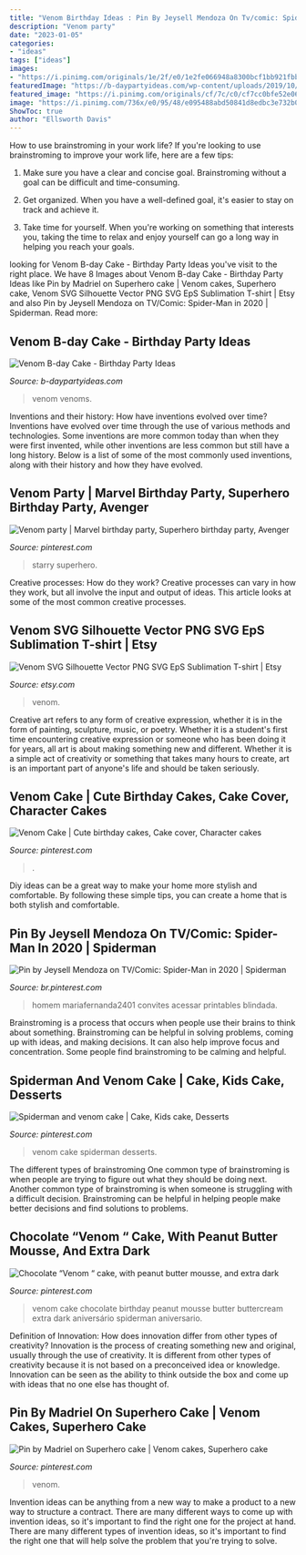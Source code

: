 ```yaml
---
title: "Venom Birthday Ideas : Pin By Jeysell Mendoza On Tv/comic: Spider-man In 2020"
description: "Venom party"
date: "2023-01-05"
categories:
- "ideas"
tags: ["ideas"]
images:
- "https://i.pinimg.com/originals/1e/2f/e0/1e2fe066948a8300bcf1bb921fbb92f6.jpg"
featuredImage: "https://b-daypartyideas.com/wp-content/uploads/2019/10/venoms_eyes.png"
featured_image: "https://i.pinimg.com/originals/cf/7c/c0/cf7cc0bfe52e06484bd5b093b270e300.jpg"
image: "https://i.pinimg.com/736x/e0/95/48/e095488abd50841d8edbc3e732b0a65e.jpg"
ShowToc: true
author: "Ellsworth Davis"
---
```



How to use brainstroming in your work life?
If you're looking to use brainstroming to improve your work life, here are a few tips:
1. Make sure you have a clear and concise goal. Brainstroming without a goal can be difficult and time-consuming.

2. Get organized. When you have a well-defined goal, it's easier to stay on track and achieve it.

3. Take time for yourself. When you're working on something that interests you, taking the time to relax and enjoy yourself can go a long way in helping you reach your goals.

	

		
looking for Venom B-day Cake - Birthday Party Ideas you've visit to the right place. We have 8 Images about Venom B-day Cake - Birthday Party Ideas like Pin by Madriel on Superhero cake | Venom cakes, Superhero cake, Venom SVG Silhouette Vector PNG SVG EpS Sublimation T-shirt | Etsy and also Pin by Jeysell Mendoza on TV/Comic: Spider-Man in 2020 | Spiderman. Read more:
		
    
## Venom B-day Cake - Birthday Party Ideas

<img loading=lazy src="https://b-daypartyideas.com/wp-content/uploads/2019/10/venoms_eyes.png" onerror="this.onerror=null;this.src='https://tse1.mm.bing.net/th?id=OIP.Ni5vcSeHSccNCaisHkyf9gHaHa&amp;pid=15.1';" alt="Venom B-day Cake - Birthday Party Ideas">

_Source: b-daypartyideas.com_

>venom venoms. 

	

Inventions and their history: How have inventions evolved over time?
Inventions have evolved over time through the use of various methods and technologies. Some inventions are more common today than when they were first invented, while other inventions are less common but still have a long history. Below is a list of some of the most commonly used inventions, along with their history and how they have evolved.

    
## Venom Party | Marvel Birthday Party, Superhero Birthday Party, Avenger

<img loading=lazy src="https://i.pinimg.com/originals/e8/5a/81/e85a81a2651c621be02d7723014f3043.jpg" onerror="this.onerror=null;this.src='https://tse4.mm.bing.net/th?id=OIP.6-7D_dZptKrHoylEz0_s7gHaJ4&amp;pid=15.1';" alt="Venom party | Marvel birthday party, Superhero birthday party, Avenger">

_Source: pinterest.com_

>starry superhero. 

	

Creative processes: How do they work?
Creative processes can vary in how they work, but all involve the input and output of ideas. This article looks at some of the most common creative processes.

    
## Venom SVG Silhouette Vector PNG SVG EpS Sublimation T-shirt | Etsy

<img loading=lazy src="https://i.etsystatic.com/26735455/r/il/5c334a/2923804032/il_fullxfull.2923804032_7lqj.jpg" onerror="this.onerror=null;this.src='https://tse4.mm.bing.net/th?id=OIP.q6greZxQikhd-Rrc8XJM9gHaFP&amp;pid=15.1';" alt="Venom SVG Silhouette Vector PNG SVG EpS Sublimation T-shirt | Etsy">

_Source: etsy.com_

>venom. 

	

Creative art refers to any form of creative expression, whether it is in the form of painting, sculpture, music, or poetry. Whether it is a student's first time encountering creative expression or someone who has been doing it for years, all art is about making something new and different. Whether it is a simple act of creativity or something that takes many hours to create, art is an important part of anyone's life and should be taken seriously.

    
## Venom Cake | Cute Birthday Cakes, Cake Cover, Character Cakes

<img loading=lazy src="https://i.pinimg.com/736x/e0/95/48/e095488abd50841d8edbc3e732b0a65e.jpg" onerror="this.onerror=null;this.src='https://tse1.mm.bing.net/th?id=OIP.dxaI773T-DYa36O_Hq5MLAHaLH&amp;pid=15.1';" alt="Venom Cake | Cute birthday cakes, Cake cover, Character cakes">

_Source: pinterest.com_

>. 

	

Diy ideas can be a great way to make your home more stylish and comfortable. By following these simple tips, you can create a home that is both stylish and comfortable.

    
## Pin By Jeysell Mendoza On TV/Comic: Spider-Man In 2020 | Spiderman

<img loading=lazy src="https://i.pinimg.com/736x/7f/0d/26/7f0d26ac3c60d6a11d854cf55e208e28.jpg" onerror="this.onerror=null;this.src='https://tse1.mm.bing.net/th?id=OIP.jsYc5cTbXYfNoKUs0VSJowAAAA&amp;pid=15.1';" alt="Pin by Jeysell Mendoza on TV/Comic: Spider-Man in 2020 | Spiderman">

_Source: br.pinterest.com_

>homem mariafernanda2401 convites acessar printables blindada. 

	

Brainstroming is a process that occurs when people use their brains to think about something. Brainstroming can be helpful in solving problems, coming up with ideas, and making decisions. It can also help improve focus and concentration. Some people find brainstroming to be calming and helpful.

    
## Spiderman And Venom Cake | Cake, Kids Cake, Desserts

<img loading=lazy src="https://i.pinimg.com/originals/2c/a0/5f/2ca05feea85dd1bd2d57f7f5904a6d11.jpg" onerror="this.onerror=null;this.src='https://tse1.mm.bing.net/th?id=OIP.eDlSpz_is77l_lLxFo3QEwAAAA&amp;pid=15.1';" alt="Spiderman and venom cake | Cake, Kids cake, Desserts">

_Source: pinterest.com_

>venom cake spiderman desserts. 

	

The different types of brainstroming
One common type of brainstroming is when people are trying to figure out what they should be doing next. Another common type of brainstroming is when someone is struggling with a difficult decision. Brainstroming can be helpful in helping people make better decisions and find solutions to problems.

    
## Chocolate “Venom “ Cake, With Peanut Butter Mousse, And Extra Dark

<img loading=lazy src="https://i.pinimg.com/originals/cf/7c/c0/cf7cc0bfe52e06484bd5b093b270e300.jpg" onerror="this.onerror=null;this.src='https://tse2.mm.bing.net/th?id=OIP.EQ9OnCfNNCE0B0EtFtcHwAHaJ4&amp;pid=15.1';" alt="Chocolate “Venom “ cake, with peanut butter mousse, and extra dark">

_Source: pinterest.com_

>venom cake chocolate birthday peanut mousse butter buttercream extra dark aniversário spiderman aniversario. 

	

Definition of Innovation: How does innovation differ from other types of creativity?
Innovation is the process of creating something new and original, usually through the use of creativity. It is different from other types of creativity because it is not based on a preconceived idea or knowledge. Innovation can be seen as the ability to think outside the box and come up with ideas that no one else has thought of.

    
## Pin By Madriel On Superhero Cake | Venom Cakes, Superhero Cake

<img loading=lazy src="https://i.pinimg.com/originals/1e/2f/e0/1e2fe066948a8300bcf1bb921fbb92f6.jpg" onerror="this.onerror=null;this.src='https://tse4.mm.bing.net/th?id=OIP.xrsxEkkKWlU5miPsIqgfegHaJ4&amp;pid=15.1';" alt="Pin by Madriel on Superhero cake | Venom cakes, Superhero cake">

_Source: pinterest.com_

>venom. 

	

Invention ideas can be anything from a new way to make a product to a new way to structure a contract. There are many different ways to come up with invention ideas, so it's important to find the right one for the project at hand. There are many different types of invention ideas, so it's important to find the right one that will help solve the problem that you're trying to solve.


